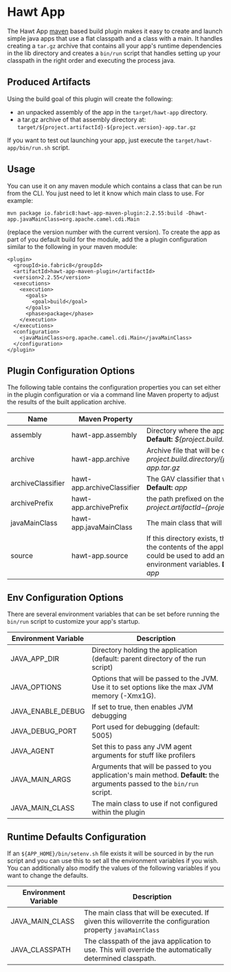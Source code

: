 Hawt App
========

The Hawt App [maven](http://maven.apache.org) based build plugin makes it easy to create and 
launch simple java apps that use a flat classpath and a class with a
main.  It handles creating a `tar.gz` archive that contains all your app's 
runtime dependencies in the lib directory and creates a `bin/run` script that handles setting 
up your classpath in the right order and executing the process java.

Produced Artifacts
------------------

Using the build goal of this plugin will create the following:

* an unpacked assembly of the app in the `target/hawt-app` directory.
* a tar.gz archive of that assembly directory at: `target/${project.artifactId}-${project.version}-app.tar.gz` 

If you want to test out launching your app, just  execute the `target/hawt-app/bin/run.sh` script.

Usage
-------

You can use it on any maven module which contains a class that can be run from the CLI.  You just need to let it know
which main class to use.  For example:

    mvn package io.fabric8:hawt-app-maven-plugin:2.2.55:build -Dhawt-app.javaMainClass=org.apache.camel.cdi.Main
    
(replace the version number with the current version). To create the app as part of you default build for the module, 
add the a plugin configuration similar to the following in your maven module:

    <plugin>
      <groupId>io.fabric8</groupId>
      <artifactId>hawt-app-maven-plugin</artifactId>
      <version>2.2.55</version>
      <executions>
        <execution>
          <goals>
            <goal>build</goal>
          </goals>
          <phase>package</phase>
        </execution>
      </executions>
      <configuration>
        <javaMainClass>org.apache.camel.cdi.Main</javaMainClass>
      </configuration>
    </plugin>

Plugin Configuration Options
----------------------------

The following table contains the configuration properties you can set either in the plugin configuration or via a command line Maven property to adjust the results of the built application archive.

Name | Maven Property | Description 
-----| -------------- | -----------
assembly | hawt-app.assembly | Directory where the application assembly will be created. **Default:** *${project.build.directory}/hawt-app*
archive | hawt-app.archive | Archive file that will be created. **Default:** *${project.build.directory}/${project.artifactId}-${project.version}-app.tar.gz*
archiveClassifier | hawt-app.archiveClassifier | The GAV classifier that will be assigned to the archive. **Default:** *app*
archivePrefix | hawt-app.archivePrefix | the path prefixed on the files within the archive. **Default:** *${project.artifactId}-${project.version}-app/*
javaMainClass | hawt-app.javaMainClass | The main class that will be executed by the launch process.
source | hawt-app.source | If this directory exists, then it's contents are used to augment the contents of the application assembly. For example it could be used to add an etc/defaults script to setup environment variables. **Default:** *${basedir}/src/main/hawt-app*

Env Configuration Options
-------------------------

There are several environment variables that can be set before running the `bin/run` script to customize your app's startup.  

Environment Variable | Description
-------------------- | -----------
JAVA_APP_DIR | Directory holding the application (default: parent directory of the run script)
JAVA_OPTIONS | Options that will be passed to the JVM.  Use it to set options like the max JVM memory (-Xmx1G).
JAVA_ENABLE_DEBUG | If set to true, then enables JVM debugging  
JAVA_DEBUG_PORT | Port used for debugging (default: 5005)
JAVA_AGENT | Set this to pass any JVM agent arguments for stuff like profilers
JAVA_MAIN_ARGS | Arguments that will be passed to you application's main method.  **Default:** the arguments passed to the `bin/run` script.
JAVA_MAIN_CLASS | The main class to use if not configured within the plugin

Runtime Defaults Configuration
------------------------------

If an `${APP_HOME}/bin/setenv.sh` file exists it will be sourced in by the run script and you can use this to set
all the environment variables if you wish.  You can additionally also modify the values of the following variables 
if you want to change the defaults.

Environment Variable | Description
-------------------- | -----------
JAVA_MAIN_CLASS | The main class that will be executed. If given this willoverrite the configuration property `javaMainClass`
JAVA_CLASSPATH | The classpath of the java application to use. This will override the automatically determined classpath.

